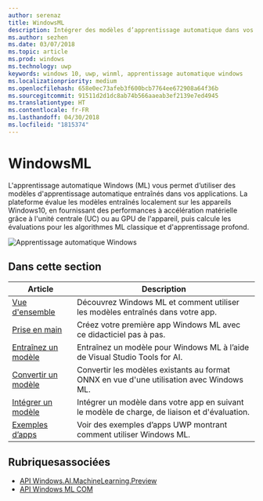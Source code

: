 ```yaml
---
author: serenaz
title: WindowsML
description: Intégrer des modèles d’apprentissage automatique dans vos applications Windows avec Windows ML. La plateforme fournit une évaluation locale à accélération matérielle sur les appareils Windows10.
ms.author: sezhen
ms.date: 03/07/2018
ms.topic: article
ms.prod: windows
ms.technology: uwp
keywords: windows 10, uwp, winml, apprentissage automatique windows
ms.localizationpriority: medium
ms.openlocfilehash: 658e0ec73afeb3f600bcb7764ee672908a64f36b
ms.sourcegitcommit: 91511d2d1dc8ab74b566aaeab3ef2139e7ed4945
ms.translationtype: HT
ms.contentlocale: fr-FR
ms.lasthandoff: 04/30/2018
ms.locfileid: "1815374"
---
```

# <a name="windows-ml"></a>WindowsML

L'apprentissage automatique Windows (ML) vous permet d’utiliser des modèles d'apprentissage automatique entraînés dans vos applications. La plateforme évalue les modèles entraînés localement sur les appareils Windows10, en fournissant des performances à accélération matérielle grâce à l'unité centrale (UC) ou au GPU de l'appareil, puis calcule les évaluations pour les algorithmes ML classique et d'apprentissage profond.

![Apprentissage automatique Windows](images/winml-graphic.png)

## <a name="in-this-section"></a>Dans cette section

| Article | Description |
| - | - |
| [Vue d'ensemble](overview.md) | Découvrez Windows ML et comment utiliser les modèles entraînés dans votre app. |
| [Prise en main](get-started.md) | Créez votre première app Windows ML avec ce didacticiel pas à pas. |
| [Entraînez un modèle](train-ai-model.md) | Entraînez un modèle pour Windows ML à l’aide de Visual Studio Tools for AI. |
| [Convertir un modèle](conversion-samples.md) | Convertir les modèles existants au format ONNX en vue d'une utilisation avec Windows ML. |
| [Intégrer un modèle](integrate-model.md) | Intégrer un modèle dans votre app en suivant le modèle de charge, de liaison et d'évaluation. |
| [Exemples d’apps](samples.md) | Voir des exemples d’apps UWP montrant comment utiliser Windows ML. |

## <a name="related-topics"></a>Rubriquesassociées

- [API Windows.AI.MachineLearning.Preview](/uwp/api/windows.ai.machinelearning.preview)
- [API Windows ML COM](https://msdn.microsoft.com/en-us/library/windows/desktop/mt845849.aspx)